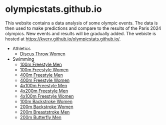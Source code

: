 # olympicstats.github.io

This website contains a data analysis of some olympic events. The data is then used to make predictions and compare to the results of the Paris 2024 olympics. New events and results will be gradually added. The webiste is hosted at https://kverv.github.io/olympicstats.github.io/.
* Athletics
    - [Discus Throw Women](/athletics/discus_women.md)
* Swimming
    - [100m Freestyle Men](/swimming/100m_freestyle_men.md)
    - [100m Freestyle Women](/swimming/100m_freestyle_women.md)
    - [400m Freestyle Men](/swimming/400m_freestyle_men.md)
    - [400m Freestyle Women](/swimming/400m_freestyle_women.md)
    - [4x100m Freestyle Men](/swimming/4x100m_freestyle_men.md)
    - [4x200m Freestyle Men](/swimming/4x200m_freestyle_men.md)
    - [4x100m Freestyle Women](/swimming/4x100m_freestyle_women.md)
    - [100m Backstroke Women](/swimming/100m_backstroke_women.md)
    - [200m Backstroke Women](/swimming/200m_backstroke_women.md)
    - [200m Breaststroke Men](/swimming/200m_breaststroke_men.md)
    - [200m Butterfly Men](/swimming/200m_butterfly_men.md)
